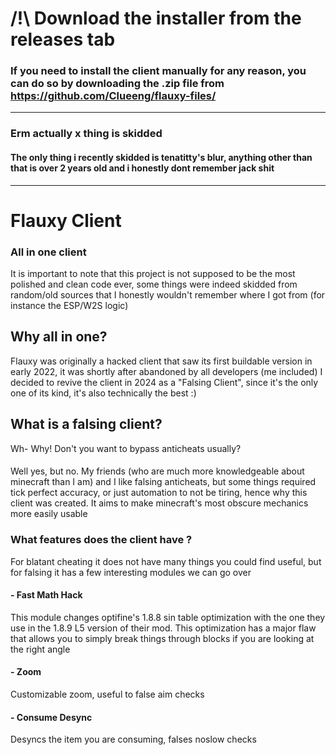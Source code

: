 # /!\ Download the installer from the releases tab
### If you need to install the client manually for any reason, you can do so by downloading the .zip file from https://github.com/Clueeng/flauxy-files/


--------------------
### Erm actually x thing is skidded
####  The only thing i recently skidded is tenatitty's blur, anything other than that is over 2 years old and i honestly dont remember jack shit

---------------------------
# Flauxy Client
### All in one client

It is important to note that this project is not supposed to be the most polished and clean code ever, some things were indeed skidded from random/old sources that I honestly wouldn't remember where I got from (for instance the ESP/W2S logic)

## Why all in one?
Flauxy was originally a hacked client that saw its first buildable version in early 2022, it was shortly after abandoned by all developers (me included)
I decided to revive the client in 2024 as a "Falsing Client", since it's the only one of its kind, it's also technically the best :) 

## What is a falsing client?
Wh- Why! Don't you want to bypass anticheats usually?
####
Well yes, but no. My friends (who are much more knowledgeable about minecraft than I am) and I like falsing anticheats, but some things required tick perfect accuracy, or just automation to not be tiring, hence why this client was created. It aims to make minecraft's most obscure mechanics more easily usable
### What features does the client have ?
For blatant cheating it does not have many things you could find useful, but for falsing it has a few interesting modules we can go over
#### - Fast Math Hack
This module changes optifine's 1.8.8 sin table optimization with the one they use in the 1.8.9 L5 version of their mod. This optimization has a major flaw that allows you to simply break things through blocks if you are looking at the right angle
#### - Zoom
Customizable zoom, useful to false aim checks
#### - Consume Desync
Desyncs the item you are consuming, falses noslow checks
